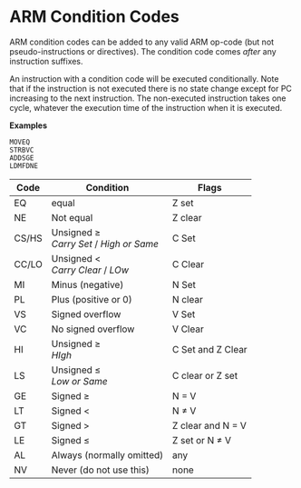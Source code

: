 # ARM Condition Codes

ARM condition codes can be added to any valid ARM op-code (but not pseudo-instructions or directives). The condition code comes *after* any instruction suffixes.

An instruction with a condition code will be executed conditionally. Note that if the instruction is not executed there is no state change except for PC increasing to the next instruction. The non-executed instruction takes one cycle, whatever the execution time of the instruction when it is executed.

**Examples**

```
MOVEQ
STRBVC
ADDSGE
LDMFDNE
```

|Code | Condition | Flags |
|-----|-----------|-------|
| EQ | equal | Z set |
| NE | Not equal | Z clear |
| CS/HS | Unsigned &#x2265; <br> *Carry Set* / *High or Same* | C Set |
|CC/LO | Unsigned &lt; <br> *Carry Clear* / *LOw* | C Clear |
|MI | Minus (negative) | N Set|
|PL | Plus (positive or 0) | N clear |
|VS | Signed overflow | V Set|
|VC | No signed overflow | V Clear |
|HI | Unsigned &#8805; <br> *HIgh* | C Set and Z Clear |
|LS| Unsigned &#x2264; <br> *Low or Same* | C clear or Z set |
|GE| Signed &#x2265; | N = V |
|LT| Signed &lt; | N &#x2260; V |
|GT| Signed &gt; | Z clear and N = V |
|LE| Signed &#x2264; | Z set or N &#x2260; V |
|AL| Always (normally omitted) | any |
|NV| Never (do not use this) | none|
